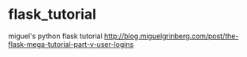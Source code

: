 flask_tutorial
==============
miguel's python flask tutorial
http://blog.miguelgrinberg.com/post/the-flask-mega-tutorial-part-v-user-logins
